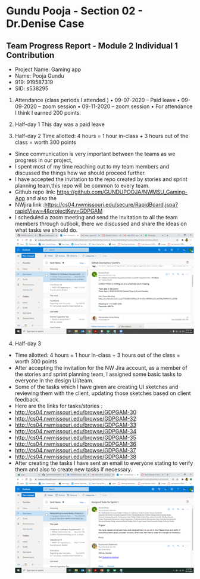 # Gundu Pooja - Section 02 - Dr.Denise Case

## Team Progress Report - Module 2 Individual 1 Contribution

- Project Name: Gaming app
- Name: Pooja Gundu
- 919: 919587319
- SID: s538295

1. Attendance (class periods I attended )
• 09-07-2020 – Paid leave
• 09-09-2020 – zoom session
• 09-11-2020 – zoom session
• For attendance I think I earned 200 points.

2. Half-day 1
This day was a paid leave

3. Half-day 2
Time allotted: 4 hours = 1 hour in-class + 3 hours out of the class = worth 300 points
- Since communication is very important between the teams as we progress in our project,
- I spent most of my time reaching out to my team members and discussed the things how we should proceed further.
- I have accepted the invitation to the repo created by stories and sprint planning team,this repo will be common to every team.
- Github repo link: https://github.com/GUNDUPOOJA/NWMSU_Gaming-App  and also the 
- NWjira link :https://cs04.nwmissouri.edu/secure/RapidBoard.jspa?rapidView=4&projectKey=GDPGAM
- I scheduled a zoom meeting and send the invitation to all the team members through outlook, there we discussed and share the ideas on what tasks we should do.
![Screenshot](2.png)
 
4. Half-day 3
- Time allotted: 4 hours = 1 hour in-class + 3 hours out of the class = worth 300 points
- After accepting the invitation for the NW Jira account, as a member of the stories and sprint planning team, I assigned some basic tasks to everyone in the design UI/team.
- Some of the tasks which I have given are creating UI sketches and reviewing them with the client, updating those sketches based on client feedback.
- Here are the links for tasks/stories :
- http://cs04.nwmissouri.edu/browse/GDPGAM-30
- http://cs04.nwmissouri.edu/browse/GDPGAM-32 
- http://cs04.nwmissouri.edu/browse/GDPGAM-33
- http://cs04.nwmissouri.edu/browse/GDPGAM-34 
- http://cs04.nwmissouri.edu/browse/GDPGAM-35 
- http://cs04.nwmissouri.edu/browse/GDPGAM-36 
- http://cs04.nwmissouri.edu/browse/GDPGAM-37 
- http://cs04.nwmissouri.edu/browse/GDPGAM-38 
- After creating the tasks I have sent an email to everyone stating to verify them and also to create new tasks if necessary.
![Screenshot](3.png)
 
